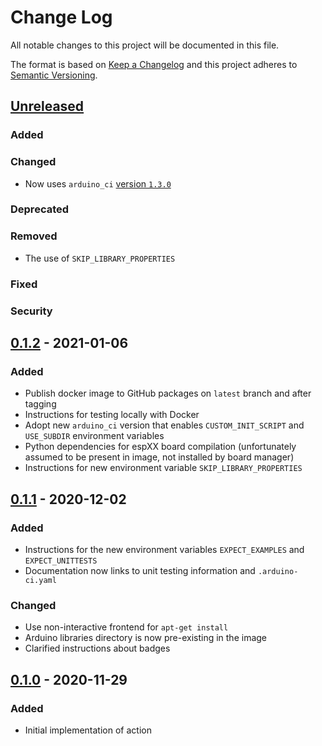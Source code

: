 # Change Log
All notable changes to this project will be documented in this file.

The format is based on [Keep a Changelog](http://keepachangelog.com/)
and this project adheres to [Semantic Versioning](http://semver.org/).


## [Unreleased]
### Added

### Changed
- Now uses `arduino_ci` [version `1.3.0`](https://github.com/Arduino-CI/arduino_ci/blob/master/CHANGELOG.md#130---2021-01-13)

### Deprecated

### Removed
- The use of `SKIP_LIBRARY_PROPERTIES`

### Fixed

### Security


## [0.1.2] - 2021-01-06
### Added
- Publish docker image to GitHub packages on `latest` branch and after tagging
- Instructions for testing locally with Docker
- Adopt new `arduino_ci` version that enables `CUSTOM_INIT_SCRIPT` and `USE_SUBDIR` environment variables
- Python dependencies for espXX board compilation (unfortunately assumed to be present in image, not installed by board manager)
- Instructions for new environment variable `SKIP_LIBRARY_PROPERTIES`


## [0.1.1] - 2020-12-02
### Added
* Instructions for the new environment variables `EXPECT_EXAMPLES` and `EXPECT_UNITTESTS`
* Documentation now links to unit testing information and `.arduino-ci.yaml`

### Changed
* Use non-interactive frontend for `apt-get install`
* Arduino libraries directory is now pre-existing in the image
* Clarified instructions about badges


## [0.1.0] - 2020-11-29
### Added
- Initial implementation of action


[Unreleased]: https://github.com/Arduino-CI/action/compare/v0.1.2...HEAD
[0.1.2]: https://github.com/Arduino-CI/arduino_ci/compare/v0.1.1...v0.1.2
[0.1.1]: https://github.com/Arduino-CI/arduino_ci/compare/v0.1.0...v0.1.1
[0.1.0]: https://github.com/Arduino-CI/arduino_ci/compare/v0.0.0...v0.1.0
